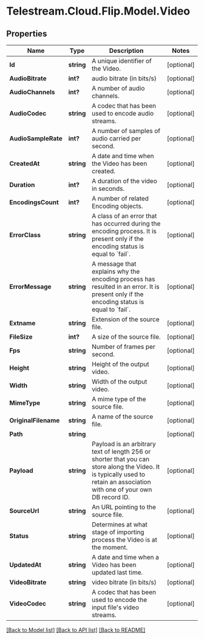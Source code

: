 # Telestream.Cloud.Flip.Model.Video
## Properties

Name | Type | Description | Notes
------------ | ------------- | ------------- | -------------
**Id** | **string** | A unique identifier of the Video. | [optional] 
**AudioBitrate** | **int?** | audio bitrate (in bits/s) | [optional] 
**AudioChannels** | **int?** | A number of audio channels. | [optional] 
**AudioCodec** | **string** | A codec that has been used to encode audio streams. | [optional] 
**AudioSampleRate** | **int?** | A number of samples of audio carried per second. | [optional] 
**CreatedAt** | **string** | A date and time when the Video has been created. | [optional] 
**Duration** | **int?** | A duration of the video in seconds. | [optional] 
**EncodingsCount** | **int?** | A number of related Encoding objects. | [optional] 
**ErrorClass** | **string** | A class of an error that has occurred during the encoding process. It is present only if the encoding status is equal to &#x60;fail&#x60;. | [optional] 
**ErrorMessage** | **string** | A message that explains why the encoding process has resulted in an error. It is present only if the encoding status is equal to &#x60;fail&#x60;. | [optional] 
**Extname** | **string** | Extension of the source file. | [optional] 
**FileSize** | **int?** | A size of the source file. | [optional] 
**Fps** | **string** | Number of frames per second. | [optional] 
**Height** | **string** | Height of the output video. | [optional] 
**Width** | **string** | Width of the output video. | [optional] 
**MimeType** | **string** | A mime type of the source file. | [optional] 
**OriginalFilename** | **string** | A name of the source file. | [optional] 
**Path** | **string** |  | [optional] 
**Payload** | **string** | Payload is an arbitrary text of length 256 or shorter that you can store along the Video. It is typically used to retain an association with one of your own DB record ID. | [optional] 
**SourceUrl** | **string** | An URL pointing to the source file. | [optional] 
**Status** | **string** | Determines at what stage of importing process the Video is at the moment. | [optional] 
**UpdatedAt** | **string** | A date and time when a Video has been updated last time. | [optional] 
**VideoBitrate** | **string** | video bitrate (in bits/s) | [optional] 
**VideoCodec** | **string** | A codec that has been used to encode the input file&#39;s video streams. | [optional] 

[[Back to Model list]](../README.md#documentation-for-models) [[Back to API list]](../README.md#documentation-for-api-endpoints) [[Back to README]](../README.md)


